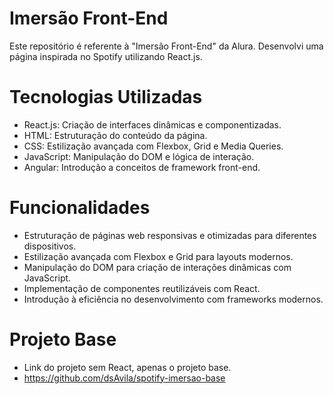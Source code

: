 # Imersão Front-End

Este repositório é referente à "Imersão Front-End" da Alura. Desenvolvi uma página inspirada no Spotify utilizando React.js.

# Tecnologias Utilizadas
* React.js: Criação de interfaces dinâmicas e componentizadas.
* HTML: Estruturação do conteúdo da página.
* CSS: Estilização avançada com Flexbox, Grid e Media Queries.
* JavaScript: Manipulação do DOM e lógica de interação.
* Angular: Introdução a conceitos de framework front-end.

# Funcionalidades
* Estruturação de páginas web responsivas e otimizadas para diferentes dispositivos.
* Estilização avançada com Flexbox e Grid para layouts modernos.
* Manipulação do DOM para criação de interações dinâmicas com JavaScript.
* Implementação de componentes reutilizáveis com React.
* Introdução à eficiência no desenvolvimento com frameworks modernos.

# Projeto Base
* Link do projeto sem React, apenas o projeto base.
* https://github.com/dsAvila/spotify-imersao-base

